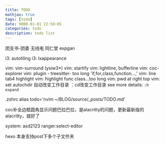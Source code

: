 ```yaml
---
title: TODO
mathjax: true
tags: [todo]
date: 9000-01-01 22:50:05
categories: todo
description: todo list
---
```




团支书-团委
无线电
同仁堂
expgan


i3: autotiling
i3: lxappearance

vim: vim-surround (ysiw3*)
vim: startify
vim: lightline, bufferline
vim: coc-explorer
vim: plugin - treesitter- too long 'if,for,class,function...,' 
vim: line tab4 highlight
vim: highlight func class...too long 
vim: pwd at right top
vim: set autochdir 自动改变工作目录
：cd改变工作目录
see more details: `:h expand`

.zshrc
alias todo='nvim ~/BLOG/source/_posts/TODO.md'

coc补全边框圆角显示问题巴拉巴拉，是alacritty的问题，更新最新版的alacritty，就好了

system: asd2123
ranger:select-editor

hexo 本身支持post下多个子文件夹

